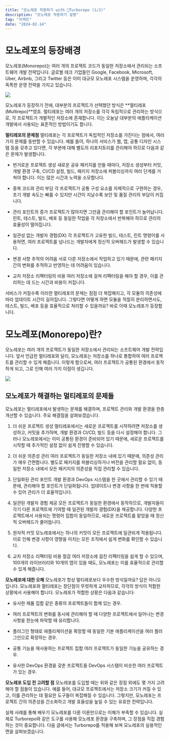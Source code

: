 ```yaml
---
title: "모노레포 적용하기 with 🚀Turborepo (1/2)"
description: "모노레포 적용하기 설명"
tag: "리액트"
date: "2024-02-14"
---
```


# 모노레포의 등장배경

모노레포(Monorepo)는 여러 개의 프로젝트 코드가 동일한 저장소에서 관리되는 소프트웨어 개발 전략입니다. 글로벌 테크 기업들인 Google, Facebook, Microsoft, Uber, Airbnb, 그리고 Twitter 등은 이미 대규모 모노레포 시스템을 운영하며, 각각의 독특한 운영 전략을 가지고 있습니다.

<!--  -->

![](https://velog.velcdn.com/images/flip_404/post/a2127b0c-9f29-45eb-8dc1-26f0d8f7a486/image.png)

모노레포가 등장하기 전에, 대부분의 프로젝트가 선택했던 방식은 **멀티레포(Multirepo)**였죠. 멀티레포는 여러 개의 저장소를 각각 독립적으로 관리하는 방식으로, 각 프로젝트가 개별적인 저장소에 존재합니다. 이는 오늘날 대부분의 애플리케이션 개발에서 사용되는 표준적인 방법이기도 합니다.

**멀티레포의 문제점**
멀티레포는 각 프로젝트가 독립적인 저장소를 가진다는 점에서, 여러 가지 문제를 동반할 수 있습니다. 예를 들어, 하나의 서비스가 웹, 앱, 공통 디자인 시스템 등을 갖추고 있다면, 각 부분에 대해 별도의 리포지토리를 관리해야 하므로 다음과 같은 문제가 발생합니다.

- 번거로운 프로젝트 생성
  새로운 공유 패키지를 만들 때마다, 저장소 생성부터 커밋, 개발 환경 구축, CI/CD 설정, 빌드, 패키지 저장소에 퍼블리싱까지 여러 단계를 거쳐야 합니다. 이는 많은 시간과 노력을 소모합니다.

- 중복 코드와 관리 부담
  각 프로젝트가 공통 구성 요소를 자체적으로 구현하는 경우, 초기 개발 속도는 빠를 수 있지만 시간이 지날수록 보안 및 품질 관리의 부담이 커집니다.

- 관리 포인트의 증가
  프로젝트가 많아지면 그만큼 관리해야 할 포인트가 늘어납니다. 린트, 테스트, 빌드, 배포 등 동일한 작업을 각 저장소에서 반복해야 하므로 관리의 효율성이 떨어집니다.

- 일관성 없는 개발자 경험(DX)
  각 프로젝트가 고유한 빌드, 테스트, 린트 명령어를 사용하면, 여러 프로젝트를 넘나드는 개발자에게 정신적 오버헤드가 발생할 수 있습니다.

- 변경 사항 추적의 어려움
  서로 다른 저장소에서 작업하고 있기 때문에, 관련 패키지 간의 변화를 추적하고 반영하는 데 어려움이 있습니다.

- 교차 저장소 리팩터링의 비용
  여러 저장소에 걸쳐 리팩터링을 해야 할 경우, 이를 관리하는 데 드는 시간과 비용이 커집니다.

서비스가 커질수록 이러한 멀티레포의 문제는 점점 더 복잡해지고, 각 모듈의 의존성에 따라 업데이트 시간이 길어집니다. 그렇다면 어떻게 하면 모듈을 적절히 분리하면서도, 테스트, 빌드, 배포 등을 효율적으로 처리할 수 있을까요? 바로 이때 모노레포가 등장합니다.

# 모노레포(Monorepo)란?

모노레포는 여러 개의 프로젝트가 동일한 저장소에서 관리되는 소프트웨어 개발 전략입니다. 앞서 언급한 멀티레포와 달리, 모노레포는 저장소를 하나로 통합하여 여러 프로젝트를 관리할 수 있게 해줍니다. 이렇게 함으로써, 여러 프로젝트가 공통된 환경에서 동작하게 되고, 그로 인해 여러 가지 이점이 생깁니다.

![](https://velog.velcdn.com/images/flip_404/post/dbdcdc7c-a65a-4a09-9102-ecaf1e6618e0/image.png)

## 모노레포가 해결하는 멀티레포의 문제들

모노레포는 멀티레포에서 발생하는 문제를 해결하며, 프로젝트 관리와 개발 환경을 한층 개선할 수 있습니다. 주요 해결점을 살펴보겠습니다.

1. 더 쉬운 프로젝트 생성
   멀티레포에서는 새로운 프로젝트를 시작하려면 저장소를 생성하고, 커밋을 추가하며, 개발 환경과 CI/CD, 빌드 등을 다시 설정해야 합니다. 그러나 모노레포에서는 이미 공통된 환경이 준비되어 있기 때문에, 새로운 프로젝트를 시작할 때 추가적인 설정 없이 쉽게 진행할 수 있습니다.

2. 더 쉬운 의존성 관리
   여러 프로젝트가 동일한 저장소 내에 있기 때문에, 의존성 관리가 매우 간편합니다. 별도로 패키지를 퍼블리싱하거나 버전을 관리할 필요 없이, 동일한 저장소 내에서 모든 패키지의 의존성을 직접 관리할 수 있습니다.

3. 단일화된 관리 포인트
   개발 환경과 DevOps 시스템을 한 곳에서 관리할 수 있기 때문에, 관리해야 할 포인트가 단일화됩니다. 업데이트나 변경 사항을 한 번에 적용할 수 있어 관리가 더 효율적입니다.

4. 일관된 개발자 경험 제공
   모든 프로젝트가 동일한 환경에서 동작하므로, 개발자들이 각기 다른 프로젝트에 기여할 때 일관된 개발자 경험(DX)을 제공합니다. 다양한 프로젝트에서 사용되는 명령어 집합이 동일하므로, 새로운 프로젝트를 맡았을 때 정신적 오버헤드가 줄어듭니다.

5. 원자적 커밋
   모노레포에서는 하나의 커밋이 모든 프로젝트에 일관되게 적용됩니다. 이로 인해 변경 사항이 영향을 미치는 모든 조직에서 쉽게 변화를 확인할 수 있습니다.

6. 교차 저장소 리팩터링 비용 절감
   여러 저장소에 걸친 리팩터링을 쉽게 할 수 있으며, 100개의 라이브러리와 10개의 앱이 있을 때도, 모노레포는 이를 효율적으로 관리할 수 있게 해줍니다.

**모노레포에 대한 오해**
모노레포가 항상 멀티레포보다 우수한 방식일까요? 답은 아니오입니다. 모노레포와 멀티레포는 장단점이 뚜렷하게 교차하므로, 각각의 방식이 적합한 상황에서 사용해야 합니다. 모노레포가 적합한 상황은 다음과 같습니다:

- 유사한 제품 집합
  같은 종류의 프로젝트들이 함께 있는 경우.

- 여러 프로젝트의 변화를 동시에 관리해야 할 때
  다양한 프로젝트에서 일어나는 변경 사항을 한눈에 파악할 때 유리합니다.

- 플러그인 형태로 애플리케이션을 확장할 때
  동일한 기본 애플리케이션을 여러 플러그인으로 확장하는 경우.

- 공통 기능을 재사용하는 프로젝트 집합
  여러 프로젝트가 동일한 기능을 공유하는 경우.

- 유사한 DevOps 환경을 갖춘 프로젝트들
  DevOps 시스템이 비슷한 여러 프로젝트가 있는 경우.

**모노레포 도입 전 고려할 점**
모노레포를 도입할 때는 위와 같은 장점 외에도 몇 가지 고려해야 할 점들이 있습니다. 예를 들어, 대규모 프로젝트에서는 저장소 크기가 커질 수 있고, 이를 관리하는 데 필요한 도구들이 복잡해질 수 있습니다. 그렇지만, 모노레포는 프로젝트 간의 의존성을 간소화하고 개발 효율성을 높일 수 있는 유효한 전략입니다.

실제 사례를 통해 배우기
모노레포를 다룬 이론만으로는 이해가 부족할 수 있습니다. 실제로 Turborepo와 같은 도구를 사용해 모노레포 환경을 구축하며, 그 장점을 직접 경험하는 것이 중요합니다. 다음 글에서는 Turborepo를 적용해 보며 모노레포의 실용적인 면을 살펴보겠습니다.
